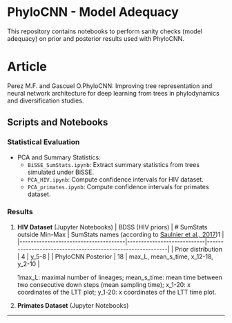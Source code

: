 # PhyloCNN - Model Adequacy

This repository contains notebooks to perform sanity checks (model adequacy) on prior and posterior results used with PhyloCNN.

# Article
Perez M.F. and Gascuel O.PhyloCNN: Improving tree representation and neural network architecture for deep learning from trees in phylodynamics and diversification studies.


## **Scripts and Notebooks**

### **Statistical Evaluation**
- PCA and Summary Statistics:
    - `BiSSE_SumStats.ipynb`: Extract summary statistics from trees simulated under BiSSE.
    - `PCA_HIV.ipynb`: Compute confidence intervals for HIV dataset.
    - `PCA_primates.ipynb`: Compute confidence intervals for primates dataset.

### **Results**
1. **HIV Dataset** (Jupyter Notebooks)
    | BDSS (HIV priors)                       | # SumStats outside Min-Max | SumStats names (according to [Saulnier et al., 2017](https://journals.plos.org/ploscompbiol/article/figure/image?size=large&id=10.1371/journal.pcbi.1005416.t003))1         |
    |--------------------------------------|----------------------------|------------------------------------------------------------|
    | Prior distribution       | 4                          | y_5-8                                                       |
    | PhyloCNN Posterior     | 18                         | max_L, mean_s_time, x_12-18, y_2-10                        |
    
    1max_L: maximal number of lineages; mean_s_time: mean time between two consecutive down steps (mean sampling time); x_1-20: x coordinates of the LTT plot; y_1-20: x coordinates of the LTT time plot.

2. **Primates Dataset** (Jupyter Notebooks)

---
